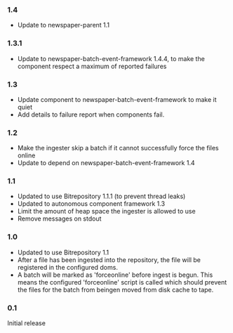### 1.4
* Update to newspaper-parent 1.1

### 1.3.1
* Update to newspaper-batch-event-framework 1.4.4, to make the component respect a maximum of reported failures

### 1.3
* Update component to newspaper-batch-event-framework to make it quiet
* Add details to failure report when components fail. 

### 1.2
* Make the ingester skip a batch if it cannot successfully force the files online
* Update to depend on newspaper-batch-event-framework 1.4

### 1.1
* Updated to use Bitrepository 1.1.1 (to prevent thread leaks)
* Updated to autonomous component framework 1.3
* Limit the amount of heap space the ingester is allowed to use
* Remove messages on stdout

### 1.0
* Updated to use Bitrepository 1.1
* After a file has been ingested into the repository, the file will be registered in the configured doms.
* A batch will be marked as 'forceonline' before ingest is begun. This means the configured 'forceonline' script is called
which should prevent the files for the batch from beingen moved from disk cache to tape.

### 0.1
Initial release

